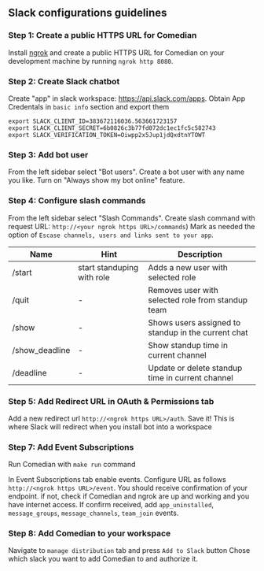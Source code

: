 ## Slack configurations guidelines

### **Step 1**: Create a public HTTPS URL for Comedian
Install [ngrok](https://ngrok.com/product) and create a public HTTPS URL for Comedian on your development machine by running `ngrok http 8080`.

### **Step 2**: Create Slack chatbot 
Create "app" in slack workspace: https://api.slack.com/apps. Obtain App Credentals in `basic info` section and export them

```
export SLACK_CLIENT_ID=383672116036.563661723157
export SLACK_CLIENT_SECRET=6b0826c3b77fd072dc1ec1fc5c582743
export SLACK_VERIFICATION_TOKEN=Oiwpp2x5Jup1jdQxdtnYTOWT
```

### **Step 3**: Add bot user 
From the left sidebar select "Bot users". Create a bot user with any name you like. Turn on "Always show my bot online" feature. 

### **Step 4**: Configure slash commands
From the left sidebar select "Slash Commands". Create slash command with request URL: `http://<your ngrok https URL>/commands`) Mark as needed the option of `Escase channels, users and links sent to your app`. 

| Name | Hint | Description |
| --- | --- | --- | 
| /start | start standuping with role | Adds a new user with selected role  |
| /quit | - | Removes user with selected role from standup team |
| /show | - | Shows users assigned to standup in the current chat |
| /show_deadline | - | Show standup time in current channel |
| /deadline | - | Update or delete standup time in current channel |

### **Step 5**: Add Redirect URL in OAuth & Permissions tab
Add a new redirect url `http://<ngrok https URL>/auth`. Save it! This is where Slack will redirect when you install bot into a workspace

### **Step 7**: Add Event Subscriptions
Run Comedian with `make run` command 

In Event Subscriptions tab enable events. Configure URL as follows ```http://<ngrok https URL>/event```. You should receive confirmation of your endpoint. if not, check if Comedian and ngrok are up and working and you have internet access. If confirm received, add `app_uninstalled`, `message_groups`, `message_channels`, `team_join` events. 

### **Step 8**: Add Comedian to your workspace
Navigate to `manage distribution` tab and press `Add to Slack` button
Chose which slack you want to add Comedian to and authorize it.